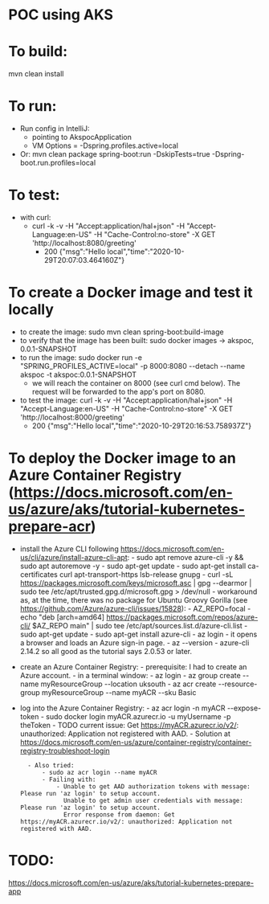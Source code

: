# POC using AKS


# To build:
mvn clean install


# To run:
- Run config in IntelliJ:
    - pointing to AkspocApplication
    - VM Options = -Dspring.profiles.active=local
- Or: mvn clean package spring-boot:run -DskipTests=true -Dspring-boot.run.profiles=local


# To test:
- with curl:
    - curl -k -v -H "Accept:application/hal+json" -H "Accept-Language:en-US" -H "Cache-Control:no-store" -X GET 'http://localhost:8080/greeting' 
        - 200 {"msg":"Hello local","time":"2020-10-29T20:07:03.464160Z"}


# To create a Docker image and test it locally
- to create the image: sudo mvn clean spring-boot:build-image
- to verify that the image has been built: sudo docker images -> akspoc, 0.0.1-SNAPSHOT
- to run the image: sudo docker run -e "SPRING_PROFILES_ACTIVE=local" -p 8000:8080 --detach --name akspoc -t akspoc:0.0.1-SNAPSHOT
    - we will reach the container on 8000 (see curl cmd below). The request will be forwarded to the app's port on 8080.
- to test the image: curl -k -v -H "Accept:application/hal+json" -H "Accept-Language:en-US" -H "Cache-Control:no-store" -X GET 'http://localhost:8000/greeting'
    - 200 {"msg":"Hello local","time":"2020-10-29T20:16:53.758937Z"}
    
    
# To deploy the Docker image to an Azure Container Registry (https://docs.microsoft.com/en-us/azure/aks/tutorial-kubernetes-prepare-acr)
- install the Azure CLI following https://docs.microsoft.com/en-us/cli/azure/install-azure-cli-apt:
        - sudo apt remove azure-cli -y && sudo apt autoremove -y
        - sudo apt-get update
        - sudo apt-get install ca-certificates curl apt-transport-https lsb-release gnupg
        - curl -sL https://packages.microsoft.com/keys/microsoft.asc |
              gpg --dearmor |
              sudo tee /etc/apt/trusted.gpg.d/microsoft.gpg > /dev/null
        - workaround as, at the time, there was no package for Ubuntu Groovy Gorilla (see https://github.com/Azure/azure-cli/issues/15828):
                - AZ_REPO=focal
                - echo "deb [arch=amd64] https://packages.microsoft.com/repos/azure-cli/ $AZ_REPO main" | sudo tee /etc/apt/sources.list.d/azure-cli.list
                - sudo apt-get update
                - sudo apt-get install azure-cli
                - az login
                    - it opens a browser and loads an Azure sign-in page.
        - az --version
                - azure-cli 2.14.2 so all good as the tutorial says 2.0.53 or later.
- create an Azure Container Registry:
        - prerequisite: I had to create an Azure account.
        - in a terminal window:
                - az login
                - az group create --name myResourceGroup --location uksouth
                - az acr create --resource-group myResourceGroup --name myACR --sku Basic
- log into the Azure Container Registry:
        - az acr login -n myACR --expose-token
        - sudo docker login myACR.azurecr.io -u myUsername -p theToken
        - TODO current issue: Get https://myACR.azurecr.io/v2/: unauthorized: Application not registered with AAD.
                - Solution at https://docs.microsoft.com/en-us/azure/container-registry/container-registry-troubleshoot-login
        
        - Also tried:
            - sudo az acr login --name myACR
            - Failing with:
                - Unable to get AAD authorization tokens with message: Please run 'az login' to setup account.
                  Unable to get admin user credentials with message: Please run 'az login' to setup account.
                  Error response from daemon: Get https://myACR.azurecr.io/v2/: unauthorized: Application not registered with AAD.
    

# TODO:
https://docs.microsoft.com/en-us/azure/aks/tutorial-kubernetes-prepare-app
